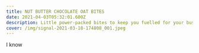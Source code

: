 ```yaml
---
title: NUT BUTTER CHOCOLATE OAT BITES
date: 2021-04-03T05:32:01.600Z
description: Little power-packed bites to keep you fuelled for your busy days!
cover: /img/signal-2021-03-18-174808_001.jpeg
---
```

I know